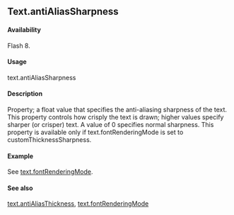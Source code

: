 ## Text.antiAliasSharpness

#### Availability

Flash 8.

#### Usage

text.antiAliasSharpness

#### Description

Property; a float value that specifies the anti-aliasing sharpness of the text. This property controls how crisply the text is drawn; higher values specify sharper (or crisper) text. A value of 0 specifies normal sharpness. This property is available only if text.fontRenderingMode is set to customThicknessSharpness.

#### Example

See [text.fontRenderingMode](../Text_object/text10.md).

#### See also

[text.antiAliasThickness](../Text_object/text2.md), [text.fontRenderingMode](../Text_object/text10.md)

<span id="text.antiAliasThickness" class="anchor"></span>
